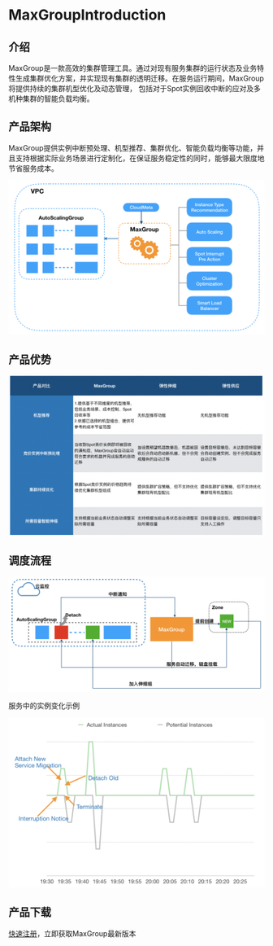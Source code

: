 # MaxGroupIntroduction
## 介绍
MaxGroup是一款高效的集群管理工具。通过对现有服务集群的运行状态及业务特性生成集群优化方案，并实现现有集群的透明迁移。在服务运行期间，MaxGroup将提供持续的集群机型优化及动态管理， 包括对于Spot实例回收中断的应对及多机种集群的智能负载均衡。

## 产品架构

MaxGroup提供实例中断预处理、机型推荐、集群优化、智能负载均衡等功能，并且支持根据实际业务场景进行定制化，在保证服务稳定性的同时，能够最大限度地节省服务成本。
<p align="center">
<img width="600" src="https://github.com/spotmaxtech/MaxGroupIntroduction/blob/master/images/maxgroup0%402x.png">
</p>

## 产品优势
<p align="center">
<img width="600" src="https://github.com/spotmaxtech/MaxGroupIntroduction/blob/master/images/maxgroup3%402x.png">
</p>


## 调度流程
<p align="center">
<img width="600" src="https://github.com/spotmaxtech/MaxGroupIntroduction/blob/master/images/maxgroup1%402x.png">
</p>

服务中的实例变化示例

<p align="center">
<img width="600" src="https://github.com/spotmaxtech/MaxGroupIntroduction/blob/master/images/maxgroup2%402x.png">
</p>

## 产品下载

[快速注册](http://www.spotmaxtech.com/)，立即获取MaxGroup最新版本
